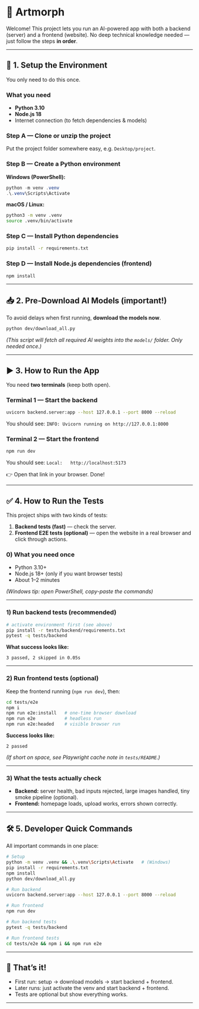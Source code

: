 # 🎨 Artmorph

Welcome! This project lets you run an AI-powered app with both a backend (server) and a frontend (website).
No deep technical knowledge needed — just follow the steps **in order**.

---

## 🚀 1. Setup the Environment

You only need to do this once.

### What you need

* **Python 3.10**
* **Node.js 18**
* Internet connection (to fetch dependencies & models)

### Step A — Clone or unzip the project

Put the project folder somewhere easy, e.g. `Desktop/project`.

### Step B — Create a Python environment

**Windows (PowerShell):**

```powershell
python -m venv .venv
.\.venv\Scripts\Activate
```

**macOS / Linux:**

```bash
python3 -m venv .venv
source .venv/bin/activate
```

### Step C — Install Python dependencies

```bash
pip install -r requirements.txt
```

### Step D — Install Node.js dependencies (frontend)

```bash
npm install
```

---

## 📥 2. Pre-Download AI Models (important!)

To avoid delays when first running, **download the models now**.

```bash
python dev/download_all.py
```

*(This script will fetch all required AI weights into the `models/` folder. Only needed once.)*

---

## ▶️ 3. How to Run the App

You need **two terminals** (keep both open).

### Terminal 1 — Start the backend

```bash
uvicorn backend.server:app --host 127.0.0.1 --port 8000 --reload
```

You should see:
`INFO: Uvicorn running on http://127.0.0.1:8000`

### Terminal 2 — Start the frontend

```bash
npm run dev
```

You should see:
`Local:   http://localhost:5173`

👉 Open that link in your browser. Done!

---

## ✅ 4. How to Run the Tests

This project ships with two kinds of tests:

1. **Backend tests (fast)** — check the server.
2. **Frontend E2E tests (optional)** — open the website in a real browser and click through actions.

### 0) What you need once

* Python 3.10+
* Node.js 18+ (only if you want browser tests)
* About 1–2 minutes

*(Windows tip: open PowerShell, copy-paste the commands)*

---

### 1) Run backend tests (recommended)

```bash
# activate environment first (see above)
pip install -r tests/backend/requirements.txt
pytest -q tests/backend
```

**What success looks like:**

```
3 passed, 2 skipped in 0.05s
```

---

### 2) Run frontend tests (optional)

Keep the frontend running (`npm run dev`), then:

```bash
cd tests/e2e
npm i
npm run e2e:install   # one-time browser download
npm run e2e           # headless run
npm run e2e:headed    # visible browser run
```

**Success looks like:**

```
2 passed
```

*(If short on space, see Playwright cache note in `tests/README`.)*

---

### 3) What the tests actually check

* **Backend:** server health, bad inputs rejected, large images handled, tiny smoke pipeline (optional).
* **Frontend:** homepage loads, upload works, errors shown correctly.

---

## 🛠 5. Developer Quick Commands

All important commands in one place:

```bash
# Setup
python -m venv .venv && .\.venv\Scripts\Activate   # (Windows)
pip install -r requirements.txt
npm install
python dev/download_all.py

# Run backend
uvicorn backend.server:app --host 127.0.0.1 --port 8000 --reload

# Run frontend
npm run dev

# Run backend tests
pytest -q tests/backend

# Run frontend tests
cd tests/e2e && npm i && npm run e2e
```

---

## 🎯 That’s it!

* First run: setup → download models → start backend + frontend.
* Later runs: just activate the venv and start backend + frontend.
* Tests are optional but show everything works.

---
